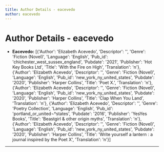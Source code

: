 ```yaml
---
title: Author Details - eacevedo
author: eacevedo
---
```


# Author Details - eacevedo

<ul>
    <li><strong>Eacevedo:</strong> [{'Author': 'Elizabeth Acevedo', 'Descriptor': '', 'Genre': 'Fiction (Novel)', 'Language': 'English', 'Pub_id': 'chichester_west_sussex_england', 'Pubdate': '2021', 'Publisher': 'Hot Key Books Ltd', 'Title': 'With the Fire on High', 'Translation': 'n'}, {'Author': 'Elizabeth Acevedo', 'Descriptor': '', 'Genre': 'Fiction (Novel)', 'Language': 'English', 'Pub_id': 'new_york_ny_united_states', 'Pubdate': '2020', 'Publisher': 'Harper Collins', 'Title': 'Poet X.', 'Translation': 'n'}, {'Author': 'Elizabeth Acevedo', 'Descriptor': '', 'Genre': 'Fiction (Novel)', 'Language': 'English', 'Pub_id': 'new_york_ny_united_states', 'Pubdate': '2020', 'Publisher': 'Harper Collins', 'Title': 'Clap When You Land', 'Translation': 'n'}, {'Author': 'Elizabeth Acevedo', 'Descriptor': '', 'Genre': 'Poetry Collection', 'Language': 'English', 'Pub_id': 'portland_or_united¬†states', 'Pubdate': '2016', 'Publisher': 'YesYes Books', 'Title': 'Beastgirl & other origin myths', 'Translation': 'n'}, {'Author': 'Elizabeth Acevedo', 'Descriptor': '', 'Genre': 'Fiction (Novel)', 'Language': 'English', 'Pub_id': 'new_york_ny_united_states', 'Pubdate': '2020', 'Publisher': 'Harper Collins', 'Title': 'Write yourself a lantern : a journal inspired by the Poet X', 'Translation': 'n'}]</li>
</ul>
<hr>